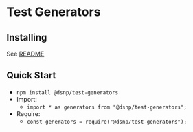 # Test Generators

## Installing

See [README](https://github.com/LibertyDSNP/test-generators/)

## Quick Start

- `npm install @dsnp/test-generators`
- Import:
  - `import * as generators from "@dsnp/test-generators";`
- Require:
  - `const generators = require("@dsnp/test-generators");`
